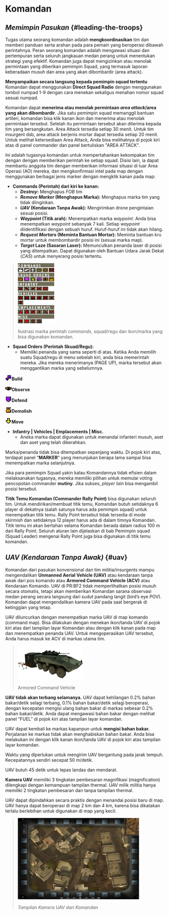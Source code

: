 # Komandan

## _Memimpin Pasukan_ {#leading-the-troops}

Tugas utama seorang komandan adalah **mengkoordinasikan** tim dan memberi panduan serta arahan pada para pemain yang beroperasi dibawah perintahnya. Peran seorang komandan adalah mengawasi situasi dan pertempuran serta seluruh jangkauan medan perang untuk menentukan strategi yang efektif. Komandan juga dapat mengizinkan atau menolak permintaan yang diberikan pemimpin Squad, yang termasuk laporan keberadaan musuh dan area yang akan dibombardir (area attack).

**Menyampaikan secara langsung kepada pemimpin squad tertentu** Komandan dapat menggunakan **Direct Squad Radio** dengan menggunakan tombol numpad 1-9 dengan cara menekan sekaligus menahan nomor squad sesuai numpad.

Komandan dapat **menerima atau menolak permintaan _area attack_/area yang akan dibombardir**. Jika satu pemimpin squad memanggil bantuan artileri, komandan bisa klik kanan ikon dan menerima atau menolak permintaan tersebut. Setelah itu permintaan tersebut akan diterima kepada tim yang bersangkutan. Area Attack tersedia setiap 30 menit. Untuk tim insurgent dsb, area attack berjenis mortar dapat tersedia setiap 20 menit. Untuk melihat ketersediaan Area Attack, Anda bisa melihatnya di pojok kiri atas di panel commander dan panel bertuliskan "AREA ATTACK".

Ini adalah tugasnya komandan untuk mempertahankan kekompakan tim dengan dengan memberikan perintah ke setiap squad. Disisi lain, ia dapat membantu anggota tim dengan memberikan informasi situasi di luar Area Operasi (AO) mereka, dan mengkonfirmasi intel pada map dengan menggunakan berbagai jenis marker dengan mengklik kanan pada map:

* **Commands (Perintah) dari kiri ke kanan:**
  * **_Destroy_:** Menghapus _FOB_ tim
  * **_Remove Marker_ (Menghapus Marka):** Menghapus marka tim yang tidak diinginkan.
  * **_UAV_ (Kendaraan Tanpa Awak):** Mengirimkan drone pengintaian sesuai posisi.
  * **_Waypoint_ (Titik arah):** Menempatkan marka _waypoint_. Anda bisa menempatkan _waypoint_ sebanyak 7 kali. Setiap _waypoint_ diidentifikasi dengan sebuah huruf. Huruf-huruf ini tidak akan hilang.
  * **_Request Mortars_ (Meminta Bantuan Mortar):** Meminta bantuan kru mortar untuk membombardir posisi ini (sesuai marka map).
  * **_Target_ Laze (Sasaran Laser):** Memunculkan penanda laser di posisi yang ditempatkan. Dapat digunakan oleh Bantuan Udara Jarak Dekat (_CAS_) untuk menyerang posisi tertentu.

> ![](../assets/commands.png)
>
> Ilustrasi marka perintah _commands_, squad/regu dan ikon/marka yang bisa digunakan komandan.

* **Squad Orders (Perintah Skuad/Regu):**
  * Memiliki penanda yang sama seperti di atas. Ketika Anda memilih suatu Squad/regu di menu sebelah kiri, anda bisa memerintah mereka. Jika mereka menerimanya (PAGE UP), marka tersebut akan menggantikan marka yang sebelumnya.

![](../assets/build.png)**Build** 

![](../assets/observe.png)**Observe**

![](../assets/defendmarker.png)**Defend** 

![](../assets/demolish.png)**Demolish** 

![](../assets/move.png)**Move**

* **Infantry \| Vehicles \| Emplacements \| Misc.**
  * Aneka marka dapat digunakan untuk menandai infanteri musuh, aset dan aset yang telah dikerahkan.

Marka/penanda tidak bisa ditempatkan sepanjang waktu. Di pojok kiri atas, terdapat panel “**MARKER**” yang menunjukan berapa lama sampai bisa menempatkan marka selanjutnya.

Jika para pemimpin Squad yakin kalau Komandannya tidak efisien dalam melaksanakan tugasnya, mereka memiliki pilihan untuk memulai voting pencopotan commander **mutiny**. Jika sukses, _player lain_ bisa mengambil posisi tersebut.

**Titik Temu Komandan (Commander Rally Point)** bisa digunakan seluruh tim. Untuk mendirikan/membuat titik temu, Komandan butuh setidaknya 6 player di dekatnya (salah satunya harus ada pemimpin squad) untuk menempatkan titik temu. Rally Point tersebut tidak tersedia di mode _skirmish_ dan setidaknya 12 player harus ada di dalam timnya Komandan. Titik temu ini akan bertahan selama Komandan berada dalam radius 100 m dari Rally Point. Seluruh aturan lain dijelaskan di bab Pemimpin squad (Squad Leader) mengenai Rally Point juga bisa digunakan di titik temu komandan.

## _UAV (Kendaraan Tanpa Awak)_ {#uav}

Komandan dari pasukan konvensional dan tim militia/insurgents mampu mengendalikan **Unmanned Aerial Vehicle (UAV)** atau kendaraan tanpa awak dari pos komando atau **Armored Command Vehicle (ACV)** atau Kendaraan Komando. UAV di PR:BF2 tidak memperlihatkan posisi musuh secara otomatis, tetapi akan memberikan Komandan sarana observasi  medan perang secara langsung dari sudut pandang langit (bird’s eye POV). Komandan dapat mengendalikan kamera UAV pada saat bergerak di ketinggian yang tetap.

UAV diluncurkan dengan menempatkan marka UAV di map komando (command map). Bisa dilakukan dengan menekan ikon/tanda UAV di pojok kiri atas dari tampilan layar Komandan atau dengan klik kanan pada map dan menempatkan penanda UAV. Untuk mengoperasikan UAV tersebut, Anda harus masuk ke ACV di markas utama tim.

> ![](../assets/acvv.png)
>
> Armored Command Vehicle

**UAV tidak akan terbang selamanya.** UAV dapat kehilangan 0.2% bahan bakar/detik selagi terbang, 0.1% bahan bakar/detik selagi beroperasi, dengan kecepatan mengisi ulang bahan bakar di markas sebesar 0.2% bahan bakar/detik. Anda dapat mengawasi bahan bakar dengan melihat panel “FUEL” di pojok kiri atas tampilan layar komandan.

UAV dapat kembali ke markas kapanpun untuk **mengisi bahan bakar.** Perjalanan ke markas tidak akan menghabiskan bahan bakar. Anda bisa melakukan ini dengan klik kanan ikon/tanda UAV di pojok kiri atas tampilan layar komandan.

Waktu yang diperlukan untuk mengirim UAV bergantung pada jarak tempuh. Kecepatannya sendiri secepat 50 m/detik.

UAV butuh 45 detik untuk lepas landas dan mendarat.

**Kamera UAV** memiliki 3 tingkatan pembesaran magnifikasi (magnification) dilengkapi dengan kemampuan tampilan thermal. UAV milik militia hanya memiliki 2 tingkatan pembesaran dan tanpa tampilan thermal.

UAV dapat dipindahkan secara praktis dengan menandai posisi baru di map. UAV hanya dapat beroperasi di map 2 km dan 4 km, karena bisa dikatakan terlalu berlebihan untuk digunakan di map yang kecil.

> ![](../assets/uav.png)
>
> _Tampilan Kamera UAV dari Komandan_
